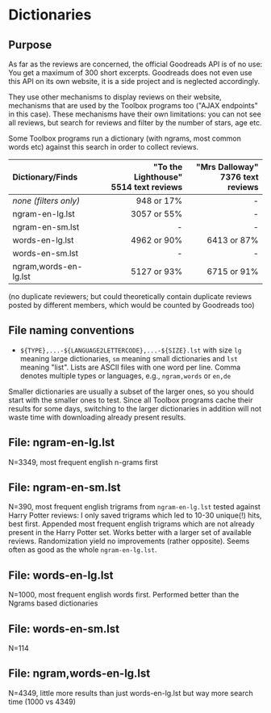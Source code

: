 # Dictionaries

## Purpose

As far as the reviews are concerned, the official Goodreads API is of no use:
You get a maximum of 300 short excerpts. Goodreads does not even use this API on
its own website, it is a side project and is neglected accordingly. 

They use other mechanisms to display reviews on their website, mechanisms that
are used by the Toolbox programs too ("AJAX endpoints" in this case). 
These mechanisms have their own limitations: you can not see all reviews, 
but search for reviews and filter by the number of stars, age etc.

Some Toolbox programs run a dictionary (with ngrams, most common words etc)
against this search in order to collect reviews.


| Dictionary/Finds       | "To the Lighthouse"<br>5514 text reviews | "Mrs Dalloway"<br>7376 text reviews |
|:-----------------------|--------------------------:|---------------------:|
| _none (filters only)_  | 948 or 17%                | -
| ngram-en-lg.lst        | 3057 or 55%               | -
| ngram-en-sm.lst        | -                         | -
| words-en-lg.lst        | 4962 or 90%               | 6413 or 87%
| words-en-sm.lst        | -                         | -
| ngram,words-en-lg.lst  | 5127 or 93%               | 6715 or 91%


(no duplicate reviewers; but could theoretically contain duplicate reviews
posted by different members, which would be counted by Goodreads too)

    
## File naming conventions

- `${TYPE},...-${LANGUAGE2LETTERCODE},...-${SIZE}.lst` with size `lg` meaning large
  dictionaries, `sm` meaning small dictionaries and `lst` meaning "list".
  Lists are ASCII files with one word per line.
  Comma denotes multiple types or languages, e.g., `ngram,words` or `en,de`
  
Smaller dictionaries are usually a subset of the larger ones, so you should 
start with the smaller ones to test. Since all Toolbox programs cache their 
results for some days, switching to the larger dictionaries in addition 
will not waste time with downloading already present results.


## File: ngram-en-lg.lst

N=3349, most frequent english n-grams first


## File: ngram-en-sm.lst

N=390, most frequent english trigrams from `ngram-en-lg.lst` tested against
Harry Potter reviews: I only saved trigrams which led to 10-30 unique(!) hits,
best first.  Appended most frequent english trigrams which are not already
present in the Harry Potter set.  Works better with a larger set of available
reviews.  Randomization yield no improvements (rather opposite). 
Seems often as good as the whole `ngram-en-lg.lst`.


## File: words-en-lg.lst

N=1000, most frequent english words first.
Performed better than the Ngrams based dictionaries


## File: words-en-sm.lst

N=114


## File: ngram,words-en-lg.lst

N=4349, little more results than just words-en-lg.lst
but way more search time (1000 vs 4349)

